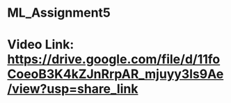# ML_Assignment5

# Video Link: https://drive.google.com/file/d/11foCoeoB3K4kZJnRrpAR_mjuyy3ls9Ae/view?usp=share_link
